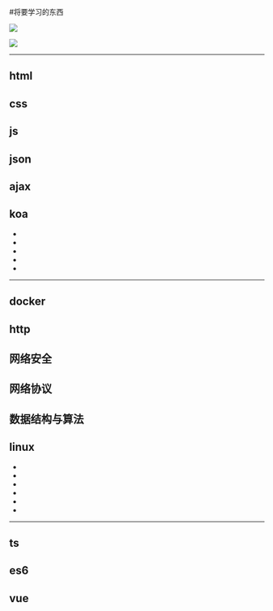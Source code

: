#将要学习的东西


![](https://i.imgur.com/a9EMGXq.jpg)

![](https://i.imgur.com/9vxYkm1.jpg)


----------
html 
----------
css  
----------
js  
----------
json
----------
ajax
----------
koa
----------
- 
- 
- 
- 
- 
----------
docker
----------
http
----------
网络安全
----------
网络协议
----------
数据结构与算法
----------
linux
----------
- 
- 
- 
- 
- 
- 
----------
ts
----------
es6
----------
vue
----------

